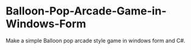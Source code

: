 # Balloon-Pop-Arcade-Game-in-Windows-Form
Make a simple Balloon pop arcade style game in windows form and C#. 
